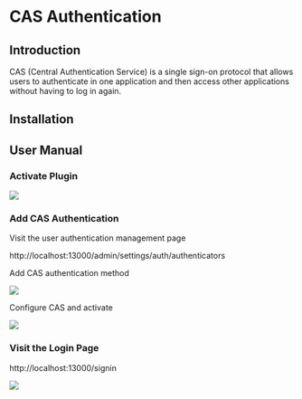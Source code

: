 # CAS Authentication

## Introduction

CAS (Central Authentication Service) is a single sign-on protocol that allows users to authenticate in one application and then access other applications without having to log in again.

## Installation

## User Manual

### Activate Plugin

![](https://static-docs.nocobase.com/469c48d9f2e8d41a088092c34ddb41f5.png)

### Add CAS Authentication

Visit the user authentication management page

http://localhost:13000/admin/settings/auth/authenticators

Add CAS authentication method

![](https://static-docs.nocobase.com/a268500c5008d3b90e57ff1e2ea41aca.png)

Configure CAS and activate

![](https://static-docs.nocobase.com/2518b3fcc80d8a41391f3b629a510a02.png)

### Visit the Login Page

http://localhost:13000/signin

![](https://static-docs.nocobase.com/49116aafbb2ed7218306f929ac8af967.png)